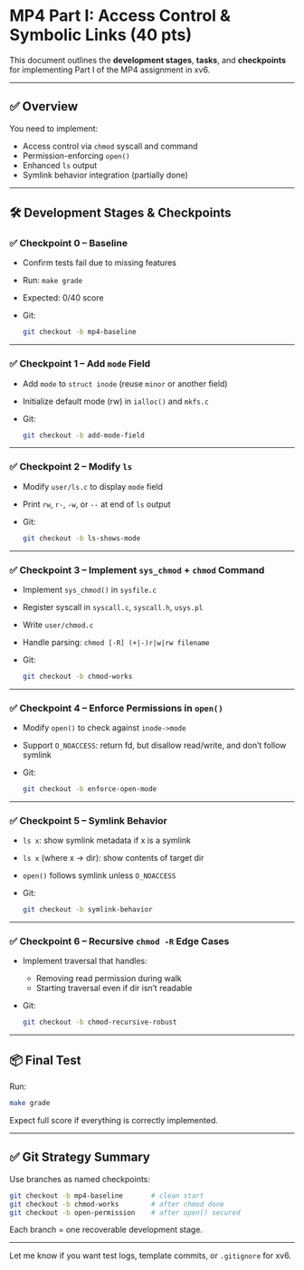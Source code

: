 # MP4 Part I: Access Control & Symbolic Links (40 pts)

This document outlines the **development stages**, **tasks**, and **checkpoints** for implementing Part I of the MP4 assignment in xv6.

---

## ✅ Overview

You need to implement:

* Access control via `chmod` syscall and command
* Permission-enforcing `open()`
* Enhanced `ls` output
* Symlink behavior integration (partially done)

---

## 🛠️ Development Stages & Checkpoints

### ✅ Checkpoint 0 – Baseline

* Confirm tests fail due to missing features
* Run: `make grade`
* Expected: 0/40 score
* Git:

  ```bash
  git checkout -b mp4-baseline
  ```

---

### ✅ Checkpoint 1 – Add `mode` Field

* Add `mode` to `struct inode` (reuse `minor` or another field)
* Initialize default mode (rw) in `ialloc()` and `mkfs.c`
* Git:

  ```bash
  git checkout -b add-mode-field
  ```

---

### ✅ Checkpoint 2 – Modify `ls`

* Modify `user/ls.c` to display `mode` field
* Print `rw`, `r-`, `-w`, or `--` at end of `ls` output
* Git:

  ```bash
  git checkout -b ls-shows-mode
  ```

---

### ✅ Checkpoint 3 – Implement `sys_chmod` + `chmod` Command

* Implement `sys_chmod()` in `sysfile.c`
* Register syscall in `syscall.c`, `syscall.h`, `usys.pl`
* Write `user/chmod.c`
* Handle parsing: `chmod [-R] (+|-)r|w|rw filename`
* Git:

  ```bash
  git checkout -b chmod-works
  ```

---

### ✅ Checkpoint 4 – Enforce Permissions in `open()`

* Modify `open()` to check against `inode->mode`
* Support `O_NOACCESS`: return fd, but disallow read/write, and don’t follow symlink
* Git:

  ```bash
  git checkout -b enforce-open-mode
  ```

---

### ✅ Checkpoint 5 – Symlink Behavior

* `ls x`: show symlink metadata if x is a symlink
* `ls x` (where x → dir): show contents of target dir
* `open()` follows symlink unless `O_NOACCESS`
* Git:

  ```bash
  git checkout -b symlink-behavior
  ```

---

### ✅ Checkpoint 6 – Recursive `chmod -R` Edge Cases

* Implement traversal that handles:

  * Removing read permission during walk
  * Starting traversal even if dir isn’t readable
* Git:

  ```bash
  git checkout -b chmod-recursive-robust
  ```

---

## 📦 Final Test

Run:

```bash
make grade
```

Expect full score if everything is correctly implemented.

---

## ✅ Git Strategy Summary

Use branches as named checkpoints:

```bash
git checkout -b mp4-baseline       # clean start
git checkout -b chmod-works        # after chmod done
git checkout -b open-permission    # after open() secured
```

Each branch = one recoverable development stage.

---

Let me know if you want test logs, template commits, or `.gitignore` for xv6.
